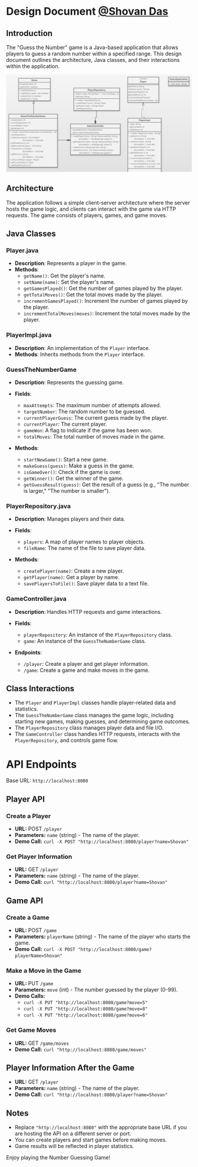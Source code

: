 # Design Document [@Shovan Das](https://github.com/shovoncse)

## Introduction

The "Guess the Number" game is a Java-based application that allows players to guess a random number within a specified range. This design document outlines the architecture, Java classes, and their interactions within the application.

![uml](https://github.com/shovoncse/java-spring-boot-api-project/blob/main/documentation/uml.png?raw=true)

## Architecture

The application follows a simple client-server architecture where the server hosts the game logic, and clients can interact with the game via HTTP requests. The game consists of players, games, and game moves.

## Java Classes

### Player.java

- **Description**: Represents a player in the game.
- **Methods**:
  - `getName()`: Get the player's name.
  - `setName(name)`: Set the player's name.
  - `getGamesPlayed()`: Get the number of games played by the player.
  - `getTotalMoves()`: Get the total moves made by the player.
  - `incrementGamesPlayed()`: Increment the number of games played by the player.
  - `incrementTotalMoves(moves)`: Increment the total moves made by the player.

### PlayerImpl.java

- **Description**: An implementation of the `Player` interface.
- **Methods**: Inherits methods from the `Player` interface.

### GuessTheNumberGame

- **Description**: Represents the guessing game.
- **Fields**:
  - `maxAttempts`: The maximum number of attempts allowed.
  - `targetNumber`: The random number to be guessed.
  - `currentPlayerGuess`: The current guess made by the player.
  - `currentPlayer`: The current player.
  - `gameWon`: A flag to indicate if the game has been won.
  - `totalMoves`: The total number of moves made in the game.

- **Methods**:
  - `startNewGame()`: Start a new game.
  - `makeGuess(guess)`: Make a guess in the game.
  - `isGameOver()`: Check if the game is over.
  - `getWinner()`: Get the winner of the game.
  - `getGuessResult(guess)`: Get the result of a guess (e.g., "The number is larger," "The number is smaller").

### PlayerRepository.java

- **Description**: Manages players and their data.
- **Fields**:
  - `players`: A map of player names to player objects.
  - `fileName`: The name of the file to save player data.

- **Methods**:
  - `createPlayer(name)`: Create a new player.
  - `getPlayer(name)`: Get a player by name.
  - `savePlayersToFile()`: Save player data to a text file.

### GameController.java

- **Description**: Handles HTTP requests and game interactions.
- **Fields**:
  - `playerRepository`: An instance of the `PlayerRepository` class.
  - `game`: An instance of the `GuessTheNumberGame` class.

- **Endpoints**:
  - `/player`: Create a player and get player information.
  - `/game`: Create a game and make moves in the game.

## Class Interactions

- The `Player` and `PlayerImpl` classes handle player-related data and statistics.
- The `GuessTheNumberGame` class manages the game logic, including starting new games, making guesses, and determining game outcomes.
- The `PlayerRepository` class manages player data and file I/O.
- The `GameController` class handles HTTP requests, interacts with the `PlayerRepository`, and controls game flow.

# API Endpoints

Base URL: `http://localhost:8080`

## Player API

### Create a Player

- **URL:** POST `/player`
- **Parameters:** `name` (string) - The name of the player.
- **Demo Call:** `curl -X POST "http://localhost:8080/player?name=Shovan"`

### Get Player Information

- **URL:** GET `/player`
- **Parameters:** `name` (string) - The name of the player.
- **Demo Call:** `curl "http://localhost:8080/player?name=Shovan"`

## Game API

### Create a Game

- **URL:** POST `/game`
- **Parameters:** `playerName` (string) - The name of the player who starts the game.
- **Demo Call:** `curl -X POST "http://localhost:8080/game?playerName=Shovan"`

### Make a Move in the Game

- **URL:** PUT `/game`
- **Parameters:** `move` (int) - The number guessed by the player (0-99).
- **Demo Calls:**
  - `curl -X PUT "http://localhost:8080/game?move=5"`
  - `curl -X PUT "http://localhost:8080/game?move=8"`
  - `curl -X PUT "http://localhost:8080/game?move=6"`

### Get Game Moves

- **URL:** GET `/game/moves`
- **Demo Call:** `curl "http://localhost:8080/game/moves"`

## Player Information After the Game

- **URL:** GET `/player`
- **Parameters:** `name` (string) - The name of the player.
- **Demo Call:** `curl "http://localhost:8080/player?name=Shovan"`

## Notes

- Replace `"http://localhost:8080"` with the appropriate base URL if you are hosting the API on a different server or port.
- You can create players and start games before making moves.
- Game results will be reflected in player statistics.

Enjoy playing the Number Guessing Game!